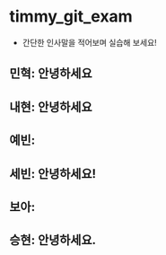 # timmy_git_exam

- 간단한 인사말을 적어보며 실습해 보세요!


## 민혁: 안녕하세요

## 내현: 안녕하세요

## 예빈:

## 세빈: 안녕하세요!

## 보아:

## 승현: 안녕하세요.
